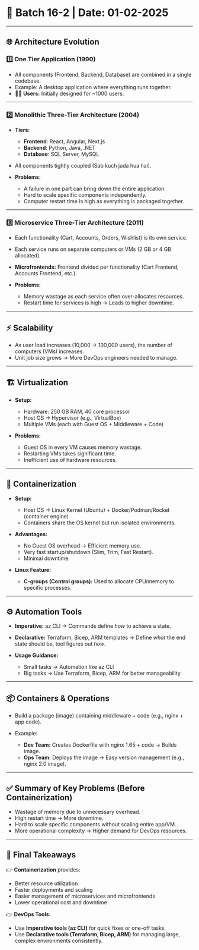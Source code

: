 # 📌 **Batch 16-2 | Date: 01-02-2025**

---

## 🌐 **Architecture Evolution**

### 1️⃣ **One Tier Application (1990)**

* All components (Frontend, Backend, Database) are combined in a single codebase.
* Example: A desktop application where everything runs together.
* 🧑‍💻 **Users:** Initially designed for \~1000 users.

---

### 2️⃣ **Monolithic Three-Tier Architecture (2004)**

* **Tiers:**

  * **Frontend**: React, Angular, Next.js
  * **Backend**: Python, Java, .NET
  * **Database**: SQL Server, MySQL
* All components tightly coupled (Sab kuch juda hua hai).
* **Problems:**

  * A failure in one part can bring down the entire application.
  * Hard to scale specific components independently.
  * Computer restart time is high as everything is packaged together.

---

### 3️⃣ **Microservice Three-Tier Architecture (2011)**

* Each functionality (Cart, Accounts, Orders, Wishlist) is its own service.
* Each service runs on separate computers or VMs (2 GB or 4 GB allocated).
* **Microfrontends:** Frontend divided per functionality (Cart Frontend, Accounts Frontend, etc.).
* **Problems:**

  * Memory wastage as each service often over-allocates resources.
  * Restart time for services is high → Leads to higher downtime.

---

## ⚡ **Scalability**

* As user load increases (10,000 → 100,000 users), the number of computers (VMs) increases.
* Unit job size grows → More DevOps engineers needed to manage.

---

## 🏗 **Virtualization**

* **Setup:**

  * Hardware: 250 GB RAM, 40 core processor
  * Host OS → Hypervisor (e.g., VirtualBox)
  * Multiple VMs (each with Guest OS + Middleware + Code)
* **Problems:**

  * Guest OS in every VM causes memory wastage.
  * Restarting VMs takes significant time.
  * Inefficient use of hardware resources.

---

## 🐳 **Containerization**

* **Setup:**

  * Host OS → Linux Kernel (Ubuntu) + Docker/Podman/Rocket (container engine)
  * Containers share the OS kernel but run isolated environments.
* **Advantages:**

  * No Guest OS overhead → Efficient memory use.
  * Very fast startup/shutdown (Slim, Trim, Fast Restart).
  * Minimal downtime.
* **Linux Feature:**

  * **C-groups (Control groups):** Used to allocate CPU/memory to specific processes.

---

## ⚙ **Automation Tools**

* **Imperative:** az CLI → Commands define *how* to achieve a state.

* **Declarative:** Terraform, Bicep, ARM templates → Define *what* the end state should be, tool figures out *how*.

* **Usage Guidance:**

  * Small tasks → Automation like az CLI
  * Big tasks → Use Terraform, Bicep, ARM for better manageability

---

## 📦 **Containers & Operations**

* Build a package (image) containing middleware + code (e.g., nginx + app code).
* Example:

  * **Dev Team:** Creates Dockerfile with nginx 1.65 + code → Builds image.
  * **Ops Team:** Deploys the image → Easy version management (e.g., nginx 2.0 image).

---

## ✅ **Summary of Key Problems (Before Containerization)**

* Wastage of memory due to unnecessary overhead.
* High restart time → More downtime.
* Hard to scale specific components without scaling entire app/VM.
* More operational complexity → Higher demand for DevOps resources.

---

## 📝 **Final Takeaways**

👉 **Containerization** provides:

* Better resource utilization
* Faster deployments and scaling
* Easier management of microservices and microfrontends
* Lower operational cost and downtime

👉 **DevOps Tools:**

* Use **Imperative tools (az CLI)** for quick fixes or one-off tasks.
* Use **Declarative tools (Terraform, Bicep, ARM)** for managing large, complex environments consistently.
